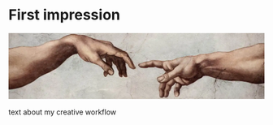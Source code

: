 # First impression
![hands_almost_touching](images-01/Hand-header.png)

text about my creative  workflow
